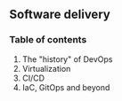 ## Software delivery 


### Table of contents

1. The "history" of DevOps
2. Virtualization
3. CI/CD
4. IaC, GitOps and beyond
